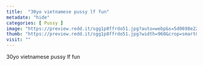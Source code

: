 ```yaml
---
title:  "30yo vietnamese pussy lf fun"
metadate: "hide"
categories: [ Pussy ]
image: "https://preview.redd.it/sgg1p8ffrdo51.jpg?auto=webp&s=5d0698e229531db4758dd20be2e3661138a11cec"
thumb: "https://preview.redd.it/sgg1p8ffrdo51.jpg?width=960&crop=smart&auto=webp&s=bd00eb81f8a508146267fa7567cd077b70f4e89a"
visit: ""
---
```

30yo vietnamese pussy lf fun
